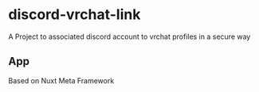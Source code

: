 # discord-vrchat-link

A Project to associated discord account to vrchat profiles in a secure way

## App

Based on Nuxt Meta Framework
